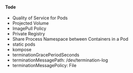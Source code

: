 #### Tode
- Quality of Service for Pods
- Projected Volume
- ImagePull Policy
- Private Registry
- Share Process Namespace between Containers in a Pod
- static pods
- kompose
- terminationGracePeriodSeconds
- terminationMessagePath: /dev/termination-log
- terminationMessagePolicy: File